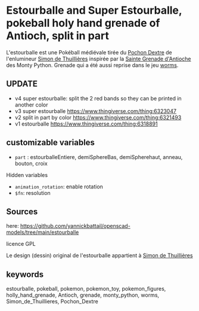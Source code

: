 # Estourballe and Super Estourballe, pokeball holy hand grenade of Antioch, split in part

L'estourballe est une Pokéball médiévale tirée
du [Pochon Dextre](https://simondethuillieres.com/product/le-pochon-dextre/) de
l'enlumineur [Simon de Thuillières](https://www.instagram.com/simondethuillieres/) inspirée par
la [Sainte Grenade d'Antioche](https://fr.wikipedia.org/wiki/Sainte_Grenade_d%27Antioche) des Monty Python. Grenade qui
a été aussi reprise dans le jeu [worms](https://worms.fandom.com/wiki/Holy_Hand_Grenade).

## UPDATE

- v4 super estourballe: split the 2 red bands so they can be printed in another color
- v3 super estourballe https://www.thingiverse.com/thing:6323047
- v2 split in part by color https://www.thingiverse.com/thing:6321493
- v1 estourballe https://www.thingiverse.com/thing:6318891

## customizable variables

- `part` : estourballeEntiere, demiSphereBas, demiSpherehaut, anneau, bouton, croix

Hidden variables

- `animation_rotation`: enable rotation
- `$fn`: resolution

## Sources

here: https://github.com/yannickbattail/openscad-models/tree/main/estourballe

licence GPL

Le design (dessin) original de l'estourballe appartient
à [Simon de Thuillières](https://www.facebook.com/simondethuillieres/)

## keywords

estourballe, pokeball, pokemon, pokemon_toy, pokemon_figures, holly_hand_grenade, Antioch, grenade, monty_python, worms,
Simon_de_Thuillieres, Pochon_Dextre
